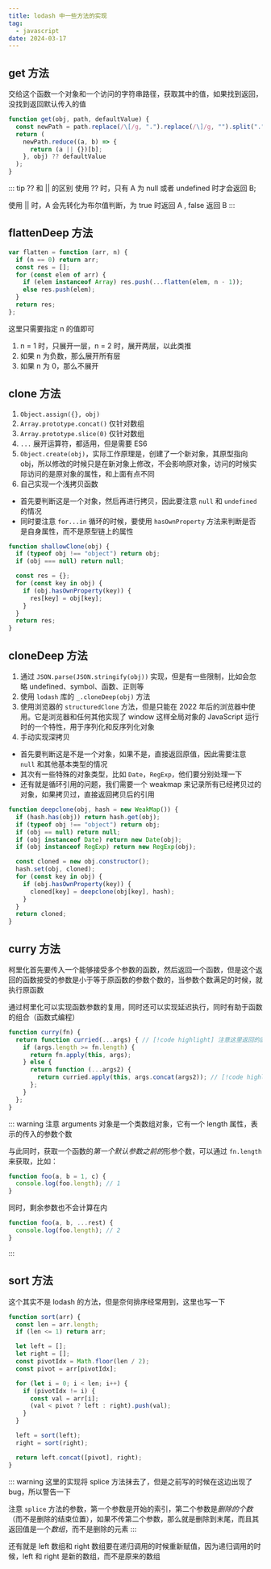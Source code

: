 ```yaml
---
title: lodash 中一些方法的实现
tag:
  - javascript
date: 2024-03-17
---
```


## get 方法

交给这个函数一个对象和一个访问的字符串路径，获取其中的值，如果找到返回，没找到返回默认传入的值

```javascript
function get(obj, path, defaultValue) {
  const newPath = path.replace(/\[/g, ".").replace(/\]/g, "").split(".");
  return (
    newPath.reduce((a, b) => {
      return (a || {})[b];
    }, obj) ?? defaultValue
  );
}
```

::: tip ?? 和 || 的区别
使用 ?? 时，只有 A 为 null 或者 undefined 时才会返回 B;

使用 || 时，A 会先转化为布尔值判断，为 true 时返回 A , false 返回 B
:::

## flattenDeep 方法

```javascript
var flatten = function (arr, n) {
  if (n == 0) return arr;
  const res = [];
  for (const elem of arr) {
    if (elem instanceof Array) res.push(...flatten(elem, n - 1));
    else res.push(elem);
  }
  return res;
};
```

这里只需要指定 n 的值即可

1. n = 1 时，只展开一层，n = 2 时，展开两层，以此类推
1. 如果 n 为负数，那么展开所有层
1. 如果 n 为 0，那么不展开

## clone 方法

1. `Object.assign({}, obj)`
1. `Array.prototype.concat()` 仅针对数组
1. `Array.prototype.slice(0)` 仅针对数组
1. `...` 展开运算符，都适用，但是需要 ES6
1. `Object.create(obj)`，实际工作原理是，创建了一个新对象，其原型指向 obj，所以修改的时候只是在新对象上修改，不会影响原对象，访问的时候实际访问的是原对象的属性，和上面有点不同
1. 自己实现一个浅拷贝函数

- 首先要判断这是一个对象，然后再进行拷贝，因此要注意 `null` 和 `undefined` 的情况
- 同时要注意 `for...in` 循环的时候，要使用 `hasOwnProperty` 方法来判断是否是自身属性，而不是原型链上的属性

```javascript
function shallowClone(obj) {
  if (typeof obj !== "object") return obj;
  if (obj === null) return null;

  const res = {};
  for (const key in obj) {
    if (obj.hasOwnProperty(key)) {
      res[key] = obj[key];
    }
  }
  return res;
}
```

## cloneDeep 方法

1. 通过 `JSON.parse(JSON.stringify(obj))` 实现，但是有一些限制，比如会忽略 undefined、symbol、函数、正则等
1. 使用 `lodash` 库的 `_.cloneDeep(obj)` 方法
1. 使用浏览器的 `structuredClone` 方法，但是只能在 2022 年后的浏览器中使用。它是浏览器和任何其他实现了 window 这样全局对象的 JavaScript 运行时的一个特性，用于序列化和反序列化对象
1. 手动实现深拷贝

- 首先要判断这是不是一个对象，如果不是，直接返回原值，因此需要注意 `null` 和其他基本类型的情况
- 其次有一些特殊的对象类型，比如 `Date`，`RegExp`，他们要分别处理一下
- 还有就是循环引用的问题，我们需要一个 weakmap 来记录所有已经拷贝过的对象，如果拷贝过，直接返回拷贝后的引用

```javascript
function deepclone(obj, hash = new WeakMap()) {
  if (hash.has(obj)) return hash.get(obj);
  if (typeof obj !== "object") return obj;
  if (obj == null) return null;
  if (obj instanceof Date) return new Date(obj);
  if (obj instanceof RegExp) return new RegExp(obj);

  const cloned = new obj.constructor();
  hash.set(obj, cloned);
  for (const key in obj) {
    if (obj.hasOwnProperty(key)) {
      cloned[key] = deepclone(obj[key], hash);
    }
  }
  return cloned;
}
```

## curry 方法

柯里化首先要传入一个能够接受多个参数的函数，然后返回一个函数，但是这个返回的函数接受的参数是小于等于原函数的参数个数的，当参数个数满足的时候，就执行原函数

通过柯里化可以实现函数参数的复用，同时还可以实现延迟执行，同时有助于函数的组合（函数式编程）

```javascript
function curry(fn) {
  return function curried(...args) { // [!code highlight] 注意这里返回的函数需要命名，因为递归调用的时候需要用到
    if (args.length >= fn.length) {
      return fn.apply(this, args);
    } else {
      return function (...args2) {
        return curried.apply(this, args.concat(args2)); // [!code highlight] 这里使用了递归调用，参数是两个数组的合并
      };
    }
  };
}
```

::: warning
注意 arguments 对象是一个类数组对象，它有一个 length 属性，表示的传入的参数个数

与此同时，获取一个函数的*第一个默认参数之前的*形参个数，可以通过 `fn.length` 来获取，比如：

```javascript
function foo(a, b = 1, c) {
  console.log(foo.length); // 1
}
```

同时，剩余参数也不会计算在内

```javascript
function foo(a, b, ...rest) {
  console.log(foo.length); // 2
}
```

:::

## sort 方法

这个其实不是 lodash 的方法，但是奈何排序经常用到，这里也写一下

```javascript
function sort(arr) {
  const len = arr.length;
  if (len <= 1) return arr;

  let left = [];
  let right = [];
  const pivotIdx = Math.floor(len / 2);
  const pivot = arr[pivotIdx];

  for (let i = 0; i < len; i++) {
    if (pivotIdx != i) {
      const val = arr[i];
      (val < pivot ? left : right).push(val);
    }
  }

  left = sort(left);
  right = sort(right);

  return left.concat([pivot], right);
}
```

::: warning
这里的实现将 splice 方法抹去了，但是之前写的时候在这边出现了 bug，所以警告一下

注意 `splice` 方法的参数，第一个参数是开始的索引，第二个参数是*删除的个数*（而不是删除的结束位置），如果不传第二个参数，那么就是删除到末尾，而且其返回值是一个*数组*，而不是删除的元素
:::

还有就是 left 数组和 right 数组要在递归调用的时候重新赋值，因为递归调用的时候，left 和 right 是新的数组，而不是原来的数组
